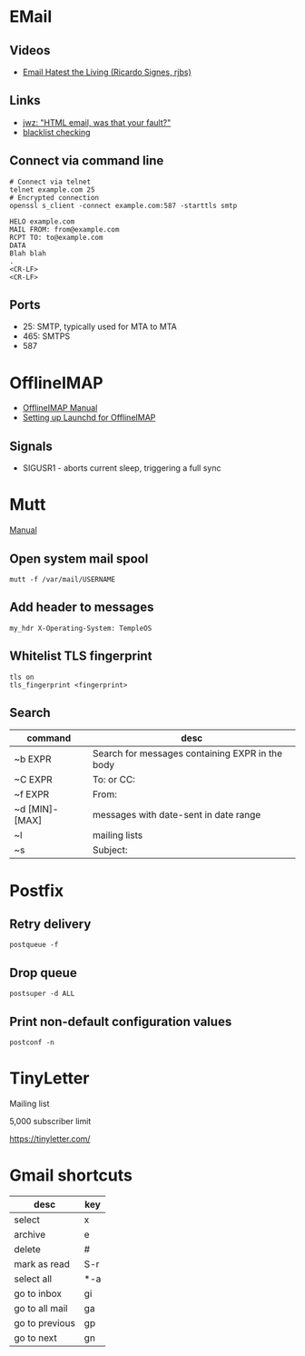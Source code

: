 # EMail


## Videos

- [Email Hatest the Living (Ricardo Signes, rjbs)](https://www.youtube.com/watch?v=4s9IjkMAmns)


## Links

- [jwz: "HTML email, was that your fault?"](https://www.jwz.org/blog/2017/09/html-email-was-that-your-fault/)
- [blacklist checking](https://mxtoolbox.com/SuperTool.aspx)


## Connect via command line

```shell
# Connect via telnet
telnet example.com 25
# Encrypted connection
openssl s_client -connect example.com:587 -starttls smtp
```

```
HELO example.com
MAIL FROM: from@example.com
RCPT TO: to@example.com
DATA
Blah blah
.
<CR-LF>
<CR-LF>
```


## Ports

- 25: SMTP, typically used for MTA to MTA
- 465: SMTPS
- 587


# OfflineIMAP

- [OfflineIMAP Manual](http://docs.offlineimap.org/en/latest/MANUAL.html)
- [Setting up Launchd for OfflineIMAP](http://grantlucas.com/posts/2012/10/setting-launchd-offlineimap)


## Signals

- SIGUSR1 - aborts current sleep, triggering a full sync


# Mutt

[Manual](http://www.mutt.org/doc/manual/)


## Open system mail spool

```shell
mutt -f /var/mail/USERNAME
```


## Add header to messages

```
my_hdr X-Operating-System: TempleOS
```


## Whitelist TLS fingerprint

```
tls on
tls_fingerprint <fingerprint>
```


## Search

| command        | desc                                            |
|-------------- |----------------------------------------------- |
| ~b EXPR        | Search for messages containing EXPR in the body |
| ~C EXPR        | To: or CC:                                      |
| ~f EXPR        | From:                                           |
| ~d [MIN]-[MAX] | messages with date-sent in date range           |
| ~l             | mailing lists                                   |
| ~s             | Subject:                                        |


# Postfix


## Retry delivery

```
postqueue -f
```


## Drop queue

```
postsuper -d ALL
```


## Print non-default configuration values

```
postconf -n
```


# TinyLetter

Mailing list

5,000 subscriber limit

<https://tinyletter.com/>


# Gmail shortcuts

| desc           | key  |
| ---            | ---  |
| select         | x    |
| archive        | e    |
| delete         | #    |
| mark as read   | S-r  |
| select all     | \*-a |
| go to inbox    | gi   |
| go to all mail | ga   |
| go to previous | gp   |
| go to next     | gn   |
